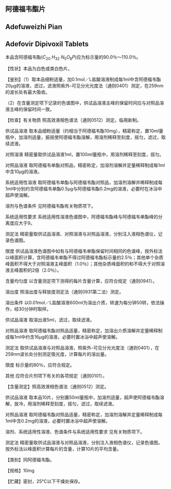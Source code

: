 ## 阿德福韦酯片

## Adefuweizhi Pian

## Adefovir Dipivoxil Tablets

本品含阿德福韦酯$(C_{20}$ $H_{32}$ $N_{5}O_{8}P)$应为标示量的90.0％～110.0％。

【性状】本品为白色或类白色片。

【鉴别】（1）取本品细粉适量，加0.1mol／L盐酸溶液制成每1ml中含阿德福韦酯20μg的溶液，滤过，滤液照紫外-可见分光光度法（通则0401）测定，在259nm的波长处有最大吸收。

（2）在含量测定项下记录的色谱图中，供试品溶液主峰的保留时间应与对照品溶液主峰的保留时间一致。

【检查】有关物质 照高效液相色谱法（通则0512）测定。临用新制。

供试品溶液 取本品细粉适量（约相当于阿德福韦酯10mg），精密称定，置10ml量瓶中，加溶剂适量，振摇使阿德福韦酯溶解，用溶剂稀释至刻度，摇匀，滤过，取续滤液。

对照溶液 精密量取供试品溶液1ml，置100ml量瓶中，用溶剂稀释至刻度，摇匀。

对照品溶液 取阿德福韦单酯对照品，精密称定，加溶剂溶解并定量稀释制成每1ml中含10μg的溶液。

系统适用性溶液 取阿德福韦单酯与阿德福韦酯对照品，加溶剂溶解并稀释制成每1ml中分别约含阿德福韦单酯0.5μg与阿德福韦酯0.2mg的溶液，必要时在冰浴中超声使溶解。

溶剂与色谱条件 见阿德福韦酯有关物质项下。

系统适用性要求 系统适用性溶液色谱图中，阿德福韦酯峰与阿德福韦单酯峰的分离度应大于9。

测定法 精密量取供试品溶液、对照溶液与对照品溶液，分别注入液相色谱仪，记录色谱图。

限度 供试品溶液色谱图中如有与阿德福韦单酯保留时间相同的色谱峰，按外标法以峰面积计算，含阿德福韦单酯不得过阿德福韦酯标示量的2.5％；其他单个杂质峰面积不得大于对照溶液主峰面积（1.0％）；其他杂质峰面积的和不得大于对照溶液主峰面积的2倍（2.0％）。

含量均匀度 以含量测定项下测得的每片含量计算，应符合规定（通则0941）。

溶出度 照溶出度与释放度测定法（通则0931第二法）测定。

溶出条件 以0.01mol／L盐酸溶液600ml为溶出介质，转速为每分钟50转，依法操作，经30分钟时取样。

供试品溶液 取溶出液5ml，滤过，取续滤液。

对照品溶液 取阿德福韦酯对照品适量，精密称定，加溶出介质溶解并定量稀释制成每1ml中约含16μg的溶液，必要时置冰浴中超声使溶解。

测定法 取供试品溶液与对照品溶液，照紫外-可见分光光度法（通则0401），在259nm波长处分别测定吸光度，计算每片的溶出量。

限度 标示量的80％，应符合规定。

其他 应符合片剂项下有关的各项规定（通则0101）。

【含量测定】照高效液相色谱法（通则0512）测定。

供试品溶液 取本品10片，分别置50ml量瓶中，加溶剂适量，超声使阿德福韦酯溶解，放冷，用溶剂稀释至刻度，摇匀，滤过，取续滤液。

对照品溶液 取阿德福韦酯对照品适量，精密称定，加溶剂溶解并定量稀释制成每1ml中含0.2mg的溶液，必要时置冰浴中超声使溶解。

溶剂、系统适用性溶液、色谱条件与系统适用性要求 见有关物质项下。

测定法 精密量取供试品溶液与对照品溶液，分别注入液相色谱仪，记录色谱图。按外标法以峰面积计算每片的含量，计算10片的平均含量。

【类别】同阿德福韦酯。

【规格】10mg

【贮藏】密封，25℃以下干燥处保存。